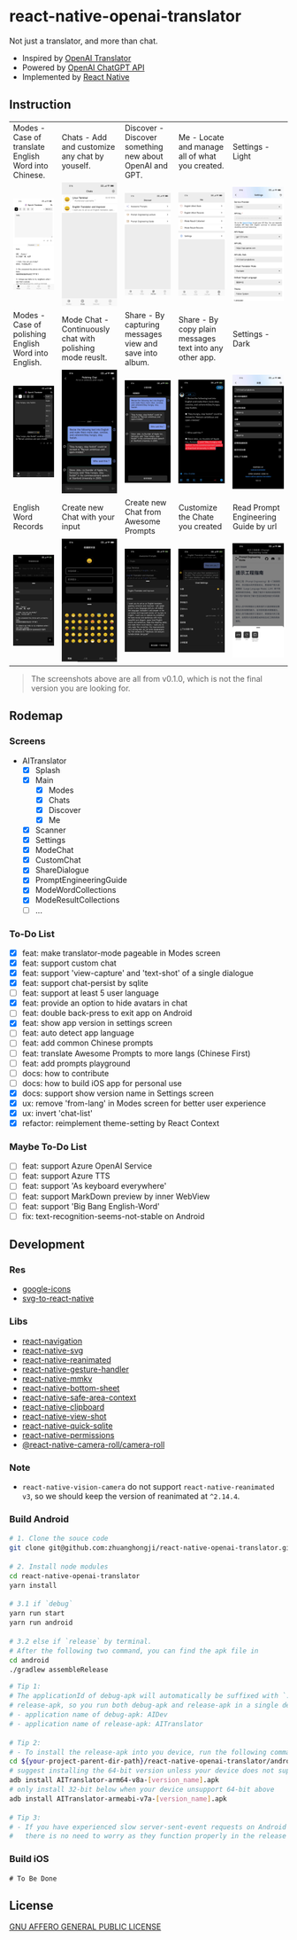 # react-native-openai-translator

Not just a translator, and more than chat.

- Inspired by [OpenAI Translator](https://github.com/yetone/openai-translator)
- Powered by [OpenAI ChatGPT API](https://platform.openai.com/docs/api-reference)
- Implemented by [React Native](https://reactnative.dev/)

## Instruction

<table>
  <tr>
    <td>Modes - Case of translate English Word into Chinese.</td>
    <td>Chats - Add and customize any chat by youself.</td>
    <td>Discover - Discover something new about OpenAI and GPT.</td>
    <td>Me - Locate and manage all of what you created.</td>
    <td>Settings - Light</td>
  <tr>
    <td><img src="./docs/screenshots/v0.1.0_L1.jpeg"/></td>
    <td><img src="./docs/screenshots/v0.1.0_L2.jpeg"/></td>
    <td><img src="./docs/screenshots/v0.1.0_L3.jpeg"/></td>
    <td><img src="./docs/screenshots/v0.1.0_L4.jpeg"/></td>
    <td><img src="./docs/screenshots/v0.1.0_L5.jpeg"/></td>
  </tr>

  <tr>
    <td>Modes - Case of polishing English Word into English.</td>
    <td>Mode Chat - Continuously chat with polishing mode reuslt.</td>
    <td>Share - By capturing messages view and save into album.</td>
    <td>Share - By copy plain messages text into any other app.</td>
    <td>Settings - Dark</td>
  </tr>
  <tr>
    <td><img src="./docs/screenshots/v0.1.0_D1.jpeg"/></td>
    <td><img src="./docs/screenshots/v0.1.0_D2.jpeg"/></td>
    <td><img src="./docs/screenshots/v0.1.0_D3.jpeg"/></td>
    <td><img src="./docs/screenshots/v0.1.0_D4.jpeg"/></td>
    <td><img src="./docs/screenshots/v0.1.0_D5.jpeg"/></td>
  </tr>

  <tr>
    <td>English Word Records</td>
    <td>Create new Chat with your input</td>
    <td>Create new Chat from Awesome Prompts</td>
    <td>Customize the Chate you created</td>
    <td>Read Prompt Engineering Guide by url</td>
  </tr>
  <tr>
    <td><img src="./docs/screenshots/v0.1.0_E1.jpeg"/></td>
    <td><img src="./docs/screenshots/v0.1.0_E2.jpeg"/></td>
    <td><img src="./docs/screenshots/v0.1.0_E3.jpeg"/></td>
    <td><img src="./docs/screenshots/v0.1.0_E4.jpeg"/></td>
    <td><img src="./docs/screenshots/v0.1.0_E5.jpeg"/></td>
  </tr>
</table>

> The screenshots above are all from v0.1.0, which is not the final version you are looking for.

## Rodemap

### Screens

- AITranslator
  - [x] Splash
  - [x] Main
    - [x] Modes
    - [x] Chats
    - [x] Discover
    - [x] Me
  - [x] Scanner
  - [x] Settings
  - [x] ModeChat
  - [x] CustomChat
  - [x] ShareDialogue
  - [x] PromptEngineeringGuide
  - [x] ModeWordCollections
  - [x] ModeResultCollections
  - [ ] ...

### To-Do List

- [x] feat: make translator-mode pageable in Modes screen
- [x] feat: support custom chat
- [x] feat: support 'view-capture' and 'text-shot' of a single dialogue
- [x] feat: support chat-persist by sqlite
- [ ] feat: support at least 5 user language
- [x] feat: provide an option to hide avatars in chat
- [ ] feat: double back-press to exit app on Android
- [x] feat: show app version in settings screen
- [ ] feat: auto detect app language
- [ ] feat: add common Chinese prompts
- [ ] feat: translate Awesome Prompts to more langs (Chinese First)
- [ ] feat: add prompts playground
- [ ] docs: how to contribute
- [ ] docs: how to build iOS app for personal use
- [x] docs: support show version name in Settings screen
- [x] ux: remove 'from-lang' in Modes screen for better user experience
- [x] ux: invert 'chat-list'
- [x] refactor: reimplement theme-setting by React Context

### Maybe To-Do List

- [ ] feat: support Azure OpenAI Service
- [ ] feat: support Azure TTS
- [ ] feat: support 'As keyboard everywhere'
- [ ] feat: support MarkDown preview by inner WebView
- [ ] feat: support 'Big Bang English-Word'
- [ ] fix: text-recognition-seems-not-stable on Android

## Development

### Res

- [google-icons](https://fonts.google.com/icons?icon.style=Rounded)
- [svg-to-react-native](https://transform.tools/svg-to-react-native)

### Libs

- [react-navigation](https://reactnavigation.org)
- [react-native-svg](https://github.com/software-mansion/react-native-svg)
- [react-native-reanimated](https://docs.swmansion.com/react-native-reanimated/docs/)
- [react-native-gesture-handler](https://docs.swmansion.com/react-native-gesture-handler/docs/)
- [react-native-mmkv](https://github.com/mrousavy/react-native-mmkv)
- [react-native-bottom-sheet](https://gorhom.github.io/react-native-bottom-sheet/)
- [react-native-safe-area-context](https://github.com/th3rdwave/react-native-safe-area-context)
- [react-native-clipboard](https://github.com/react-native-clipboard/clipboard)
- [react-native-view-shot](https://github.com/gre/react-native-view-shot)
- [react-native-quick-sqlite](https://github.com/margelo/react-native-quick-sqlite)
- [react-native-permissions](https://github.com/zoontek/react-native-permissions#readme)
- [@react-native-camera-roll/camera-roll](https://github.com/react-native-cameraroll/react-native-cameraroll)

### Note

- `react-native-vision-camera` do not support `react-native-reanimated v3`, so we should keep the version of reanimated at `^2.14.4`.

### Build Android

```bash
# 1. Clone the souce code
git clone git@github.com:zhuanghongji/react-native-openai-translator.git

# 2. Install node modules
cd react-native-openai-translator
yarn install

# 3.1 if `debug`
yarn run start
yarn run android

# 3.2 else if `release` by terminal.
# After the following two command, you can find the apk file in
cd android
./gradlew assembleRelease
```

```bash
# Tip 1:
# The applicationId of debug-apk will automatically be suffixed with `.dev` from that of the
# release-apk, so you run both debug-apk and release-apk in a single device.
# - application name of debug-apk: AIDev
# - application name of release-apk: AITranslator

# Tip 2:
# - To install the release-apk into you device, run the following commands:
cd ${your-project-parent-dir-path}/react-native-openai-translator/android/app/build/outputs/apk/release
# suggest installing the 64-bit version unless your device does not support it:
adb install AITranslator-arm64-v8a-[version_name].apk
# only install 32-bit below when your device unsupport 64-bit above
adb install AITranslator-armeabi-v7a-[version_name].apk

# Tip 3:
# - If you have experienced slow server-sent-event requests on Android during debugging,
#   there is no need to worry as they function properly in the release version.
```

### Build iOS

```shell
# To Be Done
```

## License

[GNU AFFERO GENERAL PUBLIC LICENSE](./LICENSE)
